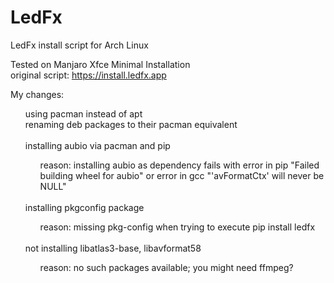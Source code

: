 # LedFx
LedFx install script for Arch Linux

Tested on Manjaro Xfce Minimal Installation<br>
original script: https://install.ledfx.app

My changes:
<ol>
  using pacman instead of apt<br>
  renaming deb packages to their pacman equivalent<br>
  <br>
  installing aubio via pacman and pip
  <ol>
    reason: installing aubio as dependency fails with error in pip "Failed building wheel for aubio" or error in gcc "'avFormatCtx' will never be NULL"
  </ol>
  <br>
  installing pkgconfig package
  <ol>
    reason: missing pkg-config when trying to execute pip install ledfx
  </ol>
  <br>
  not installing libatlas3-base, libavformat58<br>
  <ol>
    reason: no such packages available; you might need ffmpeg?
  </ol>
</ol>
